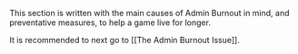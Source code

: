 This section is written with the main causes of Admin Burnout in mind, and preventative measures, to help a game live for longer.

It is recommended to next go to [[The Admin Burnout Issue]].